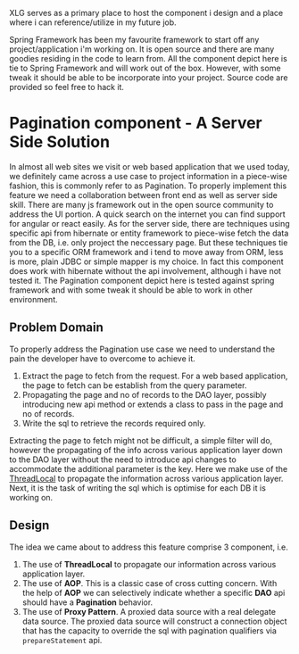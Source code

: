 XLG serves as a primary place to host the component i design and a place where i can reference/utilize in my future job.

Spring Framework has been my favourite framework to start off any project/application i'm working on. It is open source and there are many goodies residing in the code to learn from. All the component depict here is tie to Spring Framework and will work out of the box. However, with some tweak it should be able to be incorporate into your project. Source code are provided so feel free to hack it.

# Pagination component - A Server Side Solution
In almost all web sites we visit or web based application that we used today, we definitely came across a use case to project information in a piece-wise fashion, this is commonly refer to as Pagination. To properly implement this feature we need a collaboration between front end as well as server side skill. There are many js framework out in the open source community to address the UI portion. A quick search on the internet you can find support for angular or react easily. As for the server side, there are techniques using specific api from hibernate or entity framework to piece-wise fetch the data from the DB, i.e. only project the neccessary page. But these techniques tie you to a specific ORM framework and i tend to move away from ORM, less is more, plain JDBC or simple mapper is my choice. In fact this component does work with hibernate without the api involvement, although i have not tested it. The Pagination component depict here is tested against spring framework and with some tweak it should be able to work in other environment.

## Problem Domain
To properly address the Pagination use case we need to understand the pain the developer have to overcome to achieve it.
1. Extract the page to fetch from the request. For a web based application, the page to fetch can be establish from the query parameter.
2. Propagating the page and no of records to the DAO layer, possibly introducing new api method or extends a class to pass in the page and no of records.
3. Write the sql to retrieve the records required only.

Extracting the page to fetch might not be difficult, a simple filter will do, however the propagating of the info across various application layer down to the DAO layer without the need to introduce api changes to accommodate the additional parameter is the key. Here we make use of the [ThreadLocal](http://tutorials.jenkov.com/java-concurrency/threadlocal.html) to propagate the information across various application layer. Next, it is the task of writing the sql which is optimise for each DB it is working on.

## Design
The idea we came about to address this feature comprise 3 component, i.e.
1. The use of __ThreadLocal__ to propagate our information across various application layer.
2. The use of __AOP__. This is a classic case of cross cutting concern. With the help of __AOP__ we can selectively indicate whether a specific __DAO__ api should have a __Pagination__ behavior.
3. The use of __Proxy Pattern__. A proxied data source with a real delegate data source. The proxied data source will construct a connection object that has the capacity to override the sql with pagination qualifiers via `prepareStatement` api.
